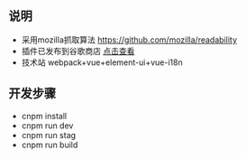 
## 说明
* 采用mozilla抓取算法 <a target="_blank" href="https://github.com/mozilla/readability">https://github.com/mozilla/readability</a>
* 插件已发布到谷歌商店 <a target="_blank" href="https://chrome.google.com/webstore/detail/primas-chrome-extension/ladpkekffaloaldlbkbgdoemipecoipi">点击查看</a>
* 技术站 webpack+vue+element-ui+vue-i18n

## 开发步骤
* cnpm install
* cnpm run dev
* cnpm run stag
* cnpm run build
